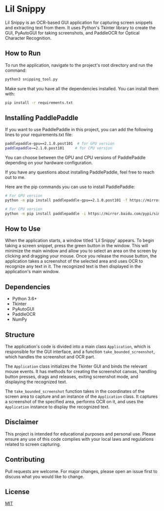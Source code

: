 # Lil Snippy

Lil Snippy is an OCR-based GUI application for capturing screen snippets and extracting text from them. It uses Python's Tkinter library to create the GUI, PyAutoGUI for taking screenshots, and PaddleOCR for Optical Character Recognition.

## How to Run

To run the application, navigate to the project's root directory and run the command:

```bash
python3 snipping_tool.py
```

Make sure that you have all the dependencies installed. You can install them with:

```bash
pip install -r requirements.txt
```

## Installing PaddlePaddle

If you want to use PaddlePaddle in this project, you can add the following lines to your requirements.txt file:

```bash
paddlepaddle-gpu==2.1.0.post101  # for GPU version
paddlepaddle==2.1.0.post101     # for CPU version
```

You can choose between the GPU and CPU versions of PaddlePaddle depending on your hardware configuration.

If you have any questions about installing PaddlePaddle, feel free to reach out to me.

Here are the pip commands you can use to install PaddlePaddle:

```bash
# For GPU version
python -m pip install paddlepaddle-gpu==2.1.0.post101 -f https://mirror.baidu.com/pypi/simple

# For CPU version
python -m pip install paddlepaddle -i https://mirror.baidu.com/pypi/simple
```

## How to Use

When the application starts, a window titled 'Lil Snippy' appears. To begin taking a screen snippet, press the green button in the window. This will minimize the main window and allow you to select an area on the screen by clicking and dragging your mouse. Once you release the mouse button, the application takes a screenshot of the selected area and uses OCR to recognize any text in it. The recognized text is then displayed in the application's main window.

## Dependencies

* Python 3.6+
* Tkinter
* PyAutoGUI
* PaddleOCR
* NumPy

## Structure

The application's code is divided into a main class `Application`, which is responsible for the GUI interface, and a function `take_bounded_screenshot`, which handles the screenshot and OCR part.

The `Application` class initializes the Tkinter GUI and binds the relevant mouse events. It has methods for creating the screenshot canvas, handling button presses, drags and releases, exiting screenshot mode, and displaying the recognized text.

The `take_bounded_screenshot` function takes in the coordinates of the screen area to capture and an instance of the `Application` class. It captures a screenshot of the specified area, performs OCR on it, and uses the `Application` instance to display the recognized text.

## Disclaimer

This project is intended for educational purposes and personal use. Please ensure any use of this code complies with your local laws and regulations related to screen capturing.

## Contributing

Pull requests are welcome. For major changes, please open an issue first to discuss what you would like to change.

## License

[MIT](https://choosealicense.com/licenses/mit/)